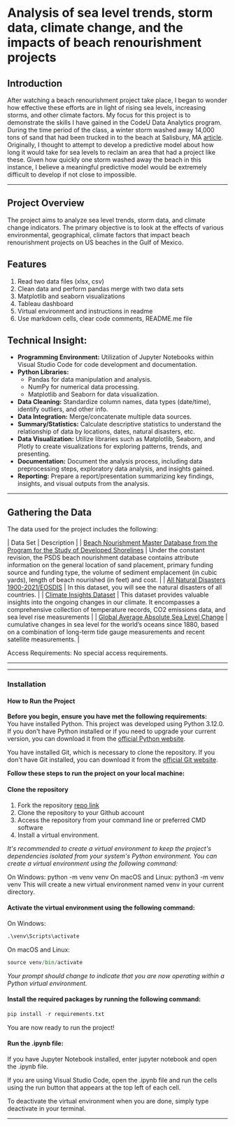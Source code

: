 # Analysis of sea level trends, storm data, climate change, and the impacts of beach renourishment projects

## Introduction

After watching a beach renourishment project take place, I began to wonder how effective these efforts are in light of rising sea levels, increasing storms, and other climate factors.  My focus for this project is to demonstrate the skills I have gained in the CodeU Data Analytics program.  During the time period of the class, a winter storm washed away 14,000 tons of sand that had been trucked in to the beach at Salisbury, MA [article](https://apnews.com/article/salisbury-massachusetts-beach-dunes-washed-away-cb64913e5592979aacb230c5f318efee).  Originally, I thought to attempt to develop a predictive model about how long it would take for sea levels to reclaim an area that had a project like these.  Given how quickly one storm washed away the beach in this instance, I believe a meaningful predictive model would be extremely difficult to develop if not close to impossible. 

 *** 

## Project Overview

The project aims to analyze sea level trends, storm data, and climate change indicators.  The primary objective is to look at the effects of various environmental, geographical, climate factors that impact beach renourishment projects on US beaches in the Gulf of Mexico. 

## Features
1. Read two data files (xlsx, csv)  
2. Clean data and perform pandas merge with two data sets  
3. Matplotlib and seaborn visualizations  
4. Tableau dashboard  
5. Virtual environment and instructions in readme  
6. Use markdown cells, clear code comments, README.me file  

## Technical Insight:
- **Programming Environment:** Utilization of Jupyter Notebooks within Visual Studio Code for code development and documentation.
- **Python Libraries:**
    - Pandas for data manipulation and analysis.
    - NumPy for numerical data processing.
    - Matplotlib and Seaborn for data visualization.
- **Data Cleaning:** Standardize column names, data types (date/time), identify outliers, and other info.
- **Data Integration:** Merge/concatenate multiple data sources.
- **Summary/Statistics:** Calculate descriptive statistics to understand the relationship of data by locations, dates, natural disasters, etc. 
- **Data Visualization:** Utilize libraries such as Matplotlib, Seaborn, and Plotly to create visualizations for exploring patterns, trends, and presenting.
- **Documentation:** Document the analysis process, including data preprocessing steps, exploratory data analysis, and insights gained.
- **Reporting:** Prepare a report/presentation summarizing key findings, insights, and visual outputs from the analysis.

 *** 
  
## Gathering the Data
The data used for the project includes the following:

| Data Set | Description | 
| [Beach Nourishment Master Database from the Program for the Study of Developed Shorelines](https://beachnourishment.wcu.edu/glossary) | Under the constant revision, the PSDS beach nourishment database contains attribute information on the general location of sand placement, primary funding source and funding type, the volume of sediment emplacement (in cubic yards), length of beach nourished (in feet) and cost. | 
| [All Natural Disasters 1900-2021/EOSDIS](https://www.kaggle.com/datasets/brsdincer/all-natural-disasters-19002021-eosdis) | In this dataset, you will see the natural disasters of all countries. | 
| [Climate Insights Dataset](https://www.kaggle.com/datasets/goyaladi/climate-insights-dataset) |  This dataset provides valuable insights into the ongoing changes in our climate. It encompasses a comprehensive collection of temperature records, CO2 emissions data, and sea level rise measurements | 
| [Global Average Absolute Sea Level Change](https://www.kaggle.com/datasets/somesh24/sea-level-change) | cumulative changes in sea level for the world’s oceans since 1880, based on a combination of long-term tide gauge measurements and recent satellite measurements. | 

Access Requirements: No special access requirements.
*** 





 ***

### Installation
#### How to Run the Project 
**Before you begin, ensure you have met the following requirements:**  
You have installed Python. This project was developed using Python 3.12.0. If you don't have Python installed or if you need to upgrade your current version, you can download it from the [official Python website](https://www.python.org/downloads/).

You have installed Git, which is necessary to clone the repository. If you don't have Git installed, you can download it from the [official Git website](https://git-scm.com/downloads).

**Follow these steps to run the project on your local machine:**
#### Clone the repository
1. Fork the repository [repo link]( https://github.com/argearhart/beach/)
2. Clone the repository to your Github account
3. Access the repository from your command line or preferred CMD software
4. Install a virtual environment. 

*It's recommended to create a virtual environment to keep the project's dependencies isolated from your system's Python environment. You can create a virtual environment using the following command:*

On Windows:  python -m venv venv
On macOS and Linux: python3 -m venv venv
This will create a new virtual environment named venv in your current directory.

#### Activate the virtual environment using the following command: 

On Windows:  

```python
.\venv\Scripts\activate
```

On macOS and Linux: 

```python
source venv/bin/activate
```

*Your prompt should change to indicate that you are now operating within a Python virtual environment.*

#### Install the required packages by running the following command:

```python
pip install -r requirements.txt
```

You are now ready to run the project!

#### Run the .ipynb file:
If you have Jupyter Notebook installed, enter jupyter notebook and open the .ipynb file.

If you are using Visual Studio Code, open the .ipynb file and run the cells using the run button that appears at the top left of each cell.

To deactivate the virtual environment when you are done, simply type deactivate in your terminal.

---

